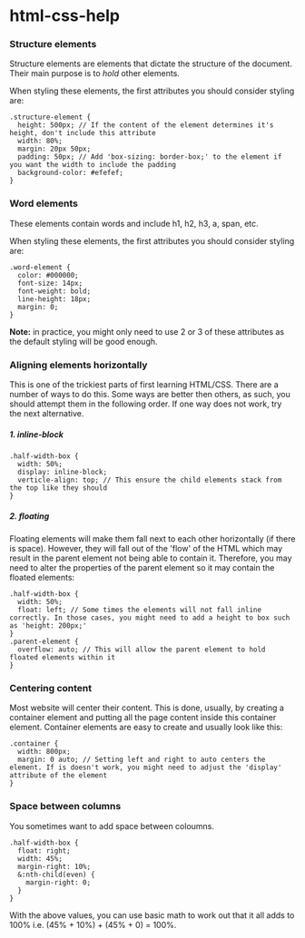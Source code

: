 # html-css-help

### Structure elements

Structure elements are elements that dictate the structure of the document. Their main purpose is to *hold* other elements.

When styling these elements, the first attributes you should consider styling are:

```
.structure-element {
  height: 500px; // If the content of the element determines it's height, don't include this attribute
  width: 80%;
  margin: 20px 50px;
  padding: 50px; // Add 'box-sizing: border-box;' to the element if you want the width to include the padding
  background-color: #efefef;
}
```

### Word elements

These elements contain words and include h1, h2, h3, a, span, etc.

When styling these elements, the first attributes you should consider styling are:

```
.word-element {
  color: #000000;
  font-size: 14px;
  font-weight: bold;
  line-height: 18px;
  margin: 0;
}
```

**Note:** in practice, you might only need to use 2 or 3 of these attributes as the default styling will be good enough.

### Aligning elements horizontally

This is one of the trickiest parts of first learning HTML/CSS. There are a number of ways to do this. Some ways are better then others, as such, you should attempt them in the following order. If one way does not work, try the next alternative.

##### 1. inline-block

```
.half-width-box {
  width: 50%;
  display: inline-block;
  verticle-align: top; // This ensure the child elements stack from the top like they should
}
```

##### 2. floating

Floating elements will make them fall next to each other horizontally (if there is space). However, they will fall out of the 'flow' of the HTML which may result in the parent element not being able to contain it. Therefore, you may need to alter the properties of the parent element so it may contain the floated elements:

```
.half-width-box {
  width: 50%;
  float: left; // Some times the elements will not fall inline correctly. In those cases, you might need to add a height to box such as 'height: 200px;'
}
.parent-element {
  overflow: auto; // This will allow the parent element to hold floated elements within it
}
```

### Centering content

Most website will center their content. This is done, usually, by creating a container element and putting all the page content inside this container element. Container elements are easy to create and usually look like this:

```
.container {
  width: 800px;
  margin: 0 auto; // Setting left and right to auto centers the element. If is doesn't work, you might need to adjust the 'display' attribute of the element
}
```

### Space between columns

You sometimes want to add space between coloumns.

```
.half-width-box {
  float: right;
  width: 45%;
  margin-right: 10%;
  &:nth-child(even) {
    margin-right: 0;
  }
}
```

With the above values, you can use basic math to work out that it all adds to 100% i.e. (45% + 10%) + (45% + 0) = 100%.
